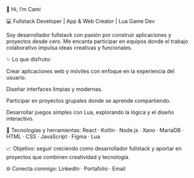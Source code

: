 👋 Hi, I’m Cami

💻 Fullstack Developer | App & Web Creator | Lua Game Dev

Soy desarrollador fullstack con pasión por construir aplicaciones y proyectos desde cero. Me encanta participar en equipos donde el trabajo colaborativo impulsa ideas creativas y funcionales.

✨ Lo que disfruto:

Crear aplicaciones web y móviles con enfoque en la experiencia del usuario.

Diseñar interfaces limpias y modernas.

Participar en proyectos grupales donde se aprende compartiendo.

Desarrollar juegos simples con Lua, explorando la lógica y el diseño interactivo.

🧠 Tecnologías y herramientas:
React · Kotlin · Node.js · Xano · MariaDB · HTML · CSS · JavaScript · Figma · Lua

📈 Objetivo: seguir creciendo como desarrollador fullstack y aportar en proyectos que combinen creatividad y tecnología.

🌐 Conecta conmigo:
LinkedIn
 · Portafolio
 · Email
